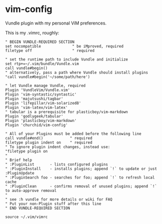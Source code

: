 # vim-config
Vundle plugin with my personal ViM preferences.

This is my .vimrc, roughly:

    " BEGIN VUNDLE-REQUIRED SECTION
    set nocompatible              " be iMproved, required
    filetype off                  " required

    " set the runtime path to include Vundle and initialize
    set rtp+=~/.vim/bundle/Vundle.vim
    call vundle#begin()
    " alternatively, pass a path where Vundle should install plugins
    "call vundle#begin('~/some/path/here')

    " let Vundle manage Vundle, required
    Plugin 'VundleVim/Vundle.vim'
    Plugin 'vim-syntastic/syntastic'
    Plugin 'majutsushi/tagbar'
    Plugin 'lifepillar/vim-solarized8'
    Plugin 'vim-latex/vim-latex'
    " tabular is a prerequisite for plasticboy/vim-markdown
    Plugin 'godlygeek/tabular'
    Plugin 'plasticboy/vim-markdown'
    Plugin 'churchid/vim-config'

    " All of your Plugins must be added before the following line
    call vundle#end()            " required
    filetype plugin indent on    " required
    " To ignore plugin indent changes, instead use:
    "filetype plugin on
    "
    " Brief help
    " :PluginList       - lists configured plugins
    " :PluginInstall    - installs plugins; append `!` to update or just :PluginUpdate
    " :PluginSearch foo - searches for foo; append `!` to refresh local cache
    " :PluginClean      - confirms removal of unused plugins; append `!` to auto-approve removal
    "
    " see :h vundle for more details or wiki for FAQ
    " Put your non-Plugin stuff after this line
    " END VUNDLE-REQUIRED SECTION

    source ~/.vim/vimrc
